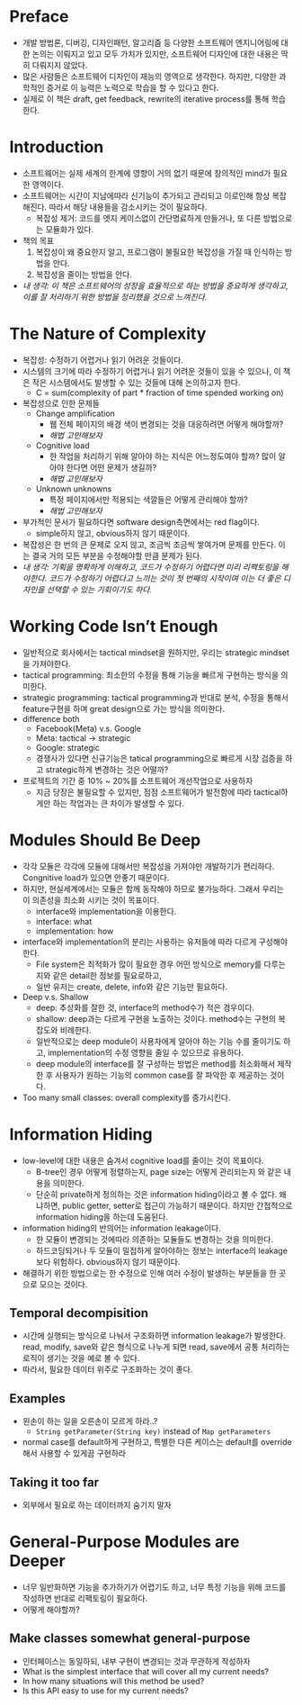 # Preface
- 개발 방법론, 디버깅, 디자인패턴, 알고리즘 등 다양한 소프트웨어 엔지니어링에 대한 논의는 이뤄지고 있고 모두 가치가 있지만, 소프트웨어 디자인에 대한 내용은 딱히 다뤄지지 않았다.
- 많은 사람들은 소프트웨어 디자인이 재능의 영역으로 생각한다. 하지만, 다양한 과학적인 증거로 이 능력은 노력으로 학습을 할 수 있다고 한다.
- 실제로 이 책은 draft, get feedback, rewrite의 iterative process를 통해 학습한다.

# Introduction
- 소프트웨어는 실제 세계의 한계에 영향이 거의 없기 때문에 창의적인 mind가 필요한 영역이다.
- 소프트웨어는 시간이 지남에따라 신기능이 추가되고 관리되고 이로인해 항상 복잡해진다. 따라서 해당 내용들을 감소시키는 것이 필요하다.
  - 복잡성 제거: 코드를 엣지 케이스없이 간단명료하게 만들거나, 또 다른 방법으로는 모듈화가 있다.
- 책의 목표
  1. 복잡성이 왜 중요한지 알고, 프로그램이 불필요한 복잡성을 가질 때 인식하는 방법을 안다.
  2. 복잡성을 줄이는 방법을 안다.
- *내 생각: 이 책은 소프트웨어의 성장을 효율적으로 하는 방법을 중요하게 생각하고, 이를 잘 처리하기 위한 방법을 정리했을 것으로 느껴진다.*

# The Nature of Complexity
- 복잡성: 수정하기 어렵거나 읽기 어려운 것들이다.
- 시스템의 크기에 따라 수정하기 어렵거나 읽기 어려운 것들이 있을 수 있으나, 이 책은 작은 시스템에서도 발생할 수 있는 것들에 대해 논의하고자 한다.
  - C = sum(complexity of part * fraction of time spended working on)
- 복잡성으로 인한 문제들
  - Change amplification
    - 웹 전체 페이지의 배경 색이 변경되는 것을 대응하려면 어떻게 해야할까?
    - *해법 고민해보자*
  - Cognitive load
    - 한 작업을 처리하기 위해 알아야 하는 지식은 어느정도여야 할까? 많이 알아야 한다면 어떤 문제가 생길까?
    - *해법 고민해보자*
  - Unknown unknowns
    - 특정 페이지에서만 적용되는 색깔들은 어떻게 관리해야 할까?
    - *해법 고민해보자*
- 부가적인 문서가 필요하다면 software design측면에서는 red flag이다.
  - simple하지 않고, obvious하지 않기 때문이다.
- 복잡성은 한 번의 큰 문제로 오지 않고, 조금씩 조금씩 쌓여가며 문제를 만든다. 이는 결국 거의 모든 부분을 수정해야할 만큼 문제가 된다.
- *내 생각: 기획을 명확하게 이해하고, 코드가 수정하기 어렵다면 미리 리팩토링을 해야한다. 코드가 수정하기 어렵다고 느끼는 것이 첫 번째의 시작이며 이는 더 좋은 디자인을 선택할 수 있는 기회이기도 하다.*

# Working Code Isn’t Enough
- 일반적으로 회사에서는 tactical mindset을 원하지만, 우리는 strategic mindset을 가져야한다.
- tactical programming: 최소한의 수정을 통해 기능을 빠르게 구현하는 방식을 의미한다.
- strategic programming: tactical programming과 반대로 분석, 수정을 통해서 feature구현을 하며 great design으로 가는 방식을 의미한다.
- difference both
  - Facebook(Meta) v.s. Google
  - Meta: tactical -> strategic
  - Google: strategic
  - 경쟁사가 있다면 신규기능은 tatical programming으로 빠르게 시장 검증을 하고 strategic하게 변경하는 것은 어떨까?
- 프로젝트의 기간 중 10% ~ 20%를 소프트웨어 개선작업으로 사용하자
  - 지금 당장은 불필요할 수 있지만, 점점 소프트웨어가 발전함에 따라 tactical하게만 하는 작업과는 큰 차이가 발생할 수 있다.

# Modules Should Be Deep
- 각각 모듈은 각각에 모듈에 대해서만 복잡성을 가져야만 개발하기가 편리하다. Congnitive load가 있으면 안좋기 때문이다.
- 하지만, 현실세계에서는 모듈은 함께 동작해야 하므로 불가능하다. 그래서 우리는 이 의존성을 최소화 시키는 것이 목표이다.
  - interface와 implementation을 이용한다.
  - interface: what
  - implementation: how
- interface와 implementation의 분리는 사용하는 유저들에 따라 다르게 구성해야 한다.
  - File system은 최적화가 많이 필요한 경우 어떤 방식으로 memory를 다루는지와 같은 detail한 정보를 필요로하고,
  - 일반 유저는 create, delete, info와 같은 기능만 필요하다.
- Deep v.s. Shallow
  - deep: 추상화를 잘한 것, interface의 method수가 적은 경우이다.
  - shallow: deep과는 다르게 구현을 노출하는 것이다. method수는 구현의 복잡도와 비례한다.
  - 일반적으로는 deep module이 사용자에게 알아야 하는 기능 수를 줄이기도 하고, implementation의 수정 영향을 줄일 수 있으므로 유용하다.
  - deep module의 interface를 잘 구성하는 방법은 method를 최소화해서 제작한 후 사용자가 원하는 기능의 common case를 잘 파악한 후 제공하는 것이다.
- Too many small classes: overall complexity를 증가시킨다.

# Information Hiding
- low-level에 대한 내용은 숨겨서 cognitive load를 줄이는 것이 목표이다.
  - B-tree인 경우 어떻게 정렬하는지, page size는 어떻게 관리되는지 와 같은 내용을 의미한다.
  - 단순히 private하게 정의하는 것은 information hiding이라고 볼 수 없다. 왜냐하면, public getter, setter로 접근이 가능하기 때문이다. 하지만 간접적으로 information hiding을 하는데 도움된다.
- information hiding의 반의어는 information leakage이다.
  - 한 모듈이 변경되는 것에따라 의존하는 모듈들도 변경하는 것을 의미한다.
  - 하드코딩되거나 두 모듈이 밀접하게 알아야하는 정보는 interface의 leakage보다 위험하다. obvious하지 않기 때문이다.
- 해결하기 위한 방법으로는 한 수정으로 인해 여러 수정이 발생하는 부분들을 한 곳으로 모으는 것이다.

## Temporal decompisition
- 시간에 실행되는 방식으로 나눠서 구조화하면 information leakage가 발생한다. read, modify, save와 같은 형식으로 나누게 되면 read, save에서 공통 처리하는 로직이 생기는 것을 예로 볼 수 있다.
- 따라서, 필요한 데이터 위주로 구조화하는 것이 좋다.


## Examples
- 왼손이 하는 일을 오른손이 모르게 하라..?
  - `String getParameter(String key)` instead of `Map getParameters`
- normal case를 default하게 구현하고, 특별한 다른 케이스는 default를 override해서 사용할 수 있게끔 구현하라

## Taking it too far
- 외부에서 필요로 하는 데이터까지 숨기지 말자

# General-Purpose Modules are Deeper
- 너무 일반화하면 기능을 추가하기가 어렵기도 하고, 너무 특정 기능을 위해 코드를 작성하면 반대로 리팩토링이 필요하다.
- 어떻게 해야할까?

## Make classes somewhat general-purpose
- 인터페이스는 동일하되, 내부 구현이 변경되는 것과 무관하게 작성하자
- What is the simplest interface that will cover all my current needs?
- In how many situations will this method be used?
- Is this API easy to use for my current needs?
